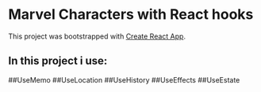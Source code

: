 # Marvel Characters with React hooks

This project was bootstrapped with [Create React App](https://github.com/facebook/create-react-app).

## In this project i use:
##UseMemo
##UseLocation
##UseHistory
##UseEffects
##UseEstate
